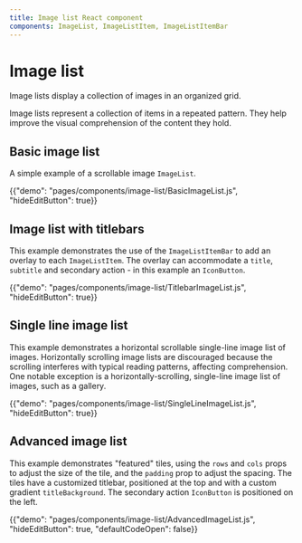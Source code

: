 ```yaml
---
title: Image list React component
components: ImageList, ImageListItem, ImageListItemBar
---
```


# Image list

<p class="description">Image lists display a collection of images in an organized grid.</p>

Image lists represent a collection of items in a repeated pattern. They help improve the visual comprehension of the content they hold.

## Basic image list

A simple example of a scrollable image `ImageList`.

{{"demo": "pages/components/image-list/BasicImageList.js", "hideEditButton": true}}

## Image list with titlebars

This example demonstrates the use of the `ImageListItemBar` to add an overlay to each `ImageListItem`.
The overlay can accommodate a `title`, `subtitle` and secondary action - in this example an `IconButton`.

{{"demo": "pages/components/image-list/TitlebarImageList.js", "hideEditButton": true}}

## Single line image list

This example demonstrates a horizontal scrollable single-line image list of images.
Horizontally scrolling image lists are discouraged because the scrolling interferes with typical reading patterns, affecting comprehension.
One notable exception is a horizontally-scrolling, single-line image list of images, such as a gallery.

{{"demo": "pages/components/image-list/SingleLineImageList.js", "hideEditButton": true}}

## Advanced image list

This example demonstrates "featured" tiles, using the `rows` and `cols` props to adjust the size of the tile, and the `padding` prop to adjust the spacing.
The tiles have a customized titlebar, positioned at the top and with a custom gradient `titleBackground`.
The secondary action `IconButton` is positioned on the left.

{{"demo": "pages/components/image-list/AdvancedImageList.js", "hideEditButton": true, "defaultCodeOpen": false}}
